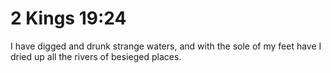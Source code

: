 # 2 Kings 19:24

I have digged and drunk strange waters, and with the sole of my feet have I dried up all the rivers of besieged places.